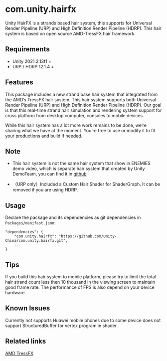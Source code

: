 # com.unity.hairfx
Unity HairFX is a strands based hair system, this supports for Universal Render Pipeline (URP) and High Definition Render Pipeline (HDRP). This hair system is based on open source AMD-TressFX hair framework.

## Requirements

- Unity 2021.2.13f1 +
- URP / HDRP 12.1.4 +


## Features

This package includes a new strand base hair system that integrated from the AMD’s TressFX hair system. This hair system supports both Universal Render Pipeline (URP) and High Definition Render Pipeline (HDRP). Our goal is that this real-time strand hair simulation and rendering system support for cross platform from desktop computer, consoles to mobile devices.

While this hair system has a lot more work remains to be done, we’re sharing what we have at the moment. You’re free to use or modify it to fit your productions and build if needed.

## Note
- This hair system is not the same hair system that show in ENEMIES demo video, which is separate hair system that created by Unity DemoTeam, you can find it in [github](https://github.com/Unity-Technologies/com.unity.demoteam.hair)

- （URP only）Included a Custom Hair Shader for ShaderGraph. It can be removed if you are using HDRP.

## Usage

Declare the package and its dependencies as git dependencies in `Packages/manifest.json`:

```
"dependencies": {
    "com.unity.hairfx": "https://github.com/Unity-China/com.unity.hairfx.git",
    ...
}
```

## Tips
If you build this hair system to mobile platform, please try to limit the total hair strand count less then 10 thousand in the viewing screen to maintain good frame rate. The performance of FPS is also depend on your device hardware.


## Known Issues
Currently not supports Huawei mobile phones due to some device does not support StructuredBuffer for vertex program in shader

## Related links
[AMD TressFX](https://github.com/GPUOpen-Effects/TressFX)
